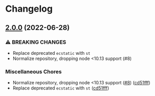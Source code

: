 # Changelog

## [2.0.0](https://www.github.com/gulpjs/undertaker-common-tasks/compare/v1.0.1...v2.0.0) (2022-06-28)


### ⚠ BREAKING CHANGES

* Replace deprecated `ecstatic` with `st`
* Normalize repository, dropping node <10.13 support (#8)

### Miscellaneous Chores

* Normalize repository, dropping node <10.13 support ([#8](https://www.github.com/gulpjs/undertaker-common-tasks/issues/8)) ([cd51fff](https://www.github.com/gulpjs/undertaker-common-tasks/commit/cd51fffe297316307d627ae9a881f3352b80e3fa))
* Replace deprecated `ecstatic` with `st` ([cd51fff](https://www.github.com/gulpjs/undertaker-common-tasks/commit/cd51fffe297316307d627ae9a881f3352b80e3fa))

